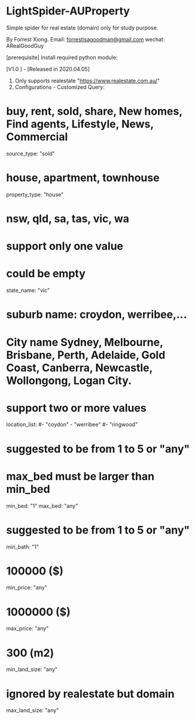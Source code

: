 # LightSpider-AUProperty
Simple spider for real estate (domain) only for study purpose.

By Forrest Xiong.
Email: forrestisagoodman@gmail.com
wechat: ARealGoodGuy

[prerequisite]
Install required python module:


[V1.0 ] - [Released in 2020.04.05]
1. Only supports realestate "https://www.realestate.com.au/"
2. Configurations - Customized Query:
# buy, rent, sold, share, New homes, Find agents, Lifestyle, News, Commercial
source_type: "sold"
# house, apartment, townhouse
property_type: "house"
# nsw, qld, sa, tas, vic, wa
# support only one value
# could be empty
state_name: "vic"
# suburb name: croydon, werribee,...
# City name Sydney,  Melbourne, Brisbane, Perth, Adelaide, Gold Coast, Canberra, Newcastle, Wollongong, Logan City.
# support two or more values
location_list:
             #- "coydon"
             - "werribee"
             #- "ringwood"
# suggested to be from 1 to 5 or "any"
# max_bed must be larger than min_bed
min_bed: "1"
max_bed: "any"

# suggested to be from 1 to 5 or "any"
min_bath: "1"

# 100000 ($)
min_price: "any"

# 1000000 ($)
max_price: "any"
# 300 (m2)
min_land_size: "any"

# ignored by realestate but domain
max_land_size: "any"
